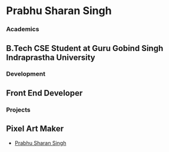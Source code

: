 # Prabhu Sharan Singh

### Academics

B.Tech CSE Student at Guru Gobind Singh Indraprastha University
-----

### Development

Front End Developer
-----


### Projects

Pixel Art Maker
-----

- [Prabhu Sharan Singh](https://github.com/caffeinatednerd)